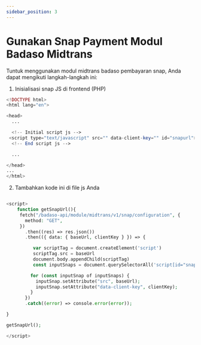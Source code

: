 ```yaml
---
sidebar_position: 3
---
```


# Gunakan Snap Payment Modul Badaso Midtrans

Tuntuk menggunakan modul midtrans badaso pembayaran snap, Anda dapat mengikuti langkah-langkah ini:

1. Inisialisasi snap JS di frontend (PHP)

```php
<!DOCTYPE html>
<html lang="en">

<head>
  ...

  <!-- Initial script js -->
 <script type="text/javascript" src="" data-client-key="" id="snapurl"></script>
  <!-- End script js -->

  ...

</head>
...
</html>
```

2. Tambahkan kode ini di file js Anda

```php

<script>
    function getSnapUrl(){
     fetch("/badaso-api/module/midtrans/v1/snap/configuration", {
       method: "GET",
     })
       .then((res) => res.json())
       .then(({ data: { baseUrl, clientKey } }) => {

          var scriptTag = document.createElement('script')
          scriptTag.src = baseUrl
          document.body.appendChild(scriptTag)
          const inputSnaps = document.querySelectorAll('script[id="snapurl"]');

         for (const inputSnap of inputSnaps) {
           inputSnap.setAttribute("src", baseUrl);
           inputSnap.setAttribute("data-client-key", clientKey);
         }
       })
       .catch((error) => console.error(error));

}

getSnapUrl();

</script>
```




